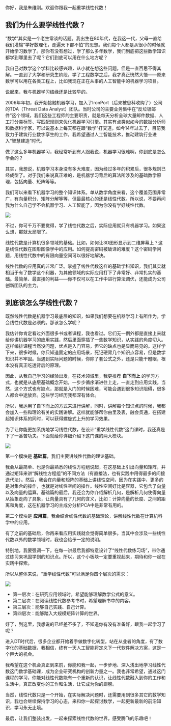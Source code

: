 你好，我是朱维刚。欢迎你跟我一起重学线性代数！

## 我们为什么要学线性代数？

“数学”其实是一个老生常谈的话题。我出生在80年代，在我这一代，父母一直给我们灌输“学好数理化，走遍天下都不怕”的思想。我们每个人都是从很小的时候就开始学习数学了。那你有没有想过，学了那么多年数学，我们到底把这些数学知识都学到哪里去了呢？它们到底可以用在什么地方呢？

我自己对数学这个学科比较感兴趣，从小就在想这些问题，但是一直百思不得其解。一直到了大学和研究生阶段，学了工程数学之后，我才真正恍然大悟——原来数学可以用在各类工程上，比如我现在正在从事的人工智能中的机器学习项目。

说起来，我与机器学习结缘还是比较早的。

2006年年初，我开始接触机器学习，加入了IronPort（后来被思科收购了）公司的TDA（Threat Data Analyst）团队。当时公司的主要业务集中在“反垃圾邮件”这个领域，我们这些工程师的主要职责，就是每天分析全球大量邮件数据、人工打分类标签、写匹配规则来优化机器学习引擎。其实有点类似如今的数据分析师和数据科学家，可以说基本上每天都在跟“数学”打交道。如今14年过去了，目前我致力于建筑行业数字孪生的工作，我希望通过人工智能技术，推动建筑行业进入“智慧建造”时代。

做了这么多年机器学习，我经常听到有人跟我说，机器学习很难啊，你到底是怎么学会的？

其实，我想说，机器学习本身没有多大难度，因为经过多年的积累后，很多规则已经成型了。对于我们来说真正难的，是机器学习背后的算法所涉及的基础数学原理，包括向量、矩阵等等。

我们可以来看下机器学习的整个知识体系。单从数学角度来看，这个覆盖范围非常广，有向量积分、矩阵分解等等，但最最核心的还是线性代数。所以说，不要再问我为什么自己学不会机器学习、人工智能了，因为你没有学好线性代数。

![](https://static001.geekbang.org/resource/image/29/75/293733525270cdb930e0e1f7d10fee75.png?wh=1920*1079)

不过，你可千万不要觉得，学了线性代数之后，实际应用就只有机器学习。如果这么想，那就太局限了。

线性代数是计算机很多领域的基础。比如，如何让3D图形显示到二维屏幕上？这是线性代数在图形图像学中的应用。如何提高密码被破译的难度？这个密码学问题，用线性代数中的有限向量空间可以很好地解决。

线性代数的应用真的非常广泛。掌握了线性代数这样的基础学科知识，我们其实就相当于有了数学这个利器，为其他领域的实际应用打下了非常好、非常扎实的基础。最简单、最直接的利益——你不仅可以在工作中进行算法调优，还能成为公司创新团队的主力。

## 到底该怎么学线性代数？

既然线性代数是机器学习最底层的知识，如果我们想要在机器学习上有所作为，学会线性代数是必须的。那该怎么学呢？

我估计你肯定看过外面很多书或者课程，我也看过。它们无一例外都是直接上来就给你讲机器学习的应用实践，然后里面穿插了一些数学知识，从实践的角度切入。这样编排课程当然没问题，优点是入门容易，但它的缺点也是显而易见的。这样学下来，很多时候，你只知道固定的应用场景，死记硬背几个知识点容易，但是数学知识并不牢固。当遇到实际问题的时候，你除了套公式之外，还是只能干瞪眼，根本没有真正吃透背后的原理。

因此，从我自己学习的经验出发，在技术领域里，我更推荐 **自下而上** 的学习方式，也就是从底层基础概念开始，一步步循序渐进往上走，一直走到应用实践。当然，这个方式也有缺点，那就是入门的时候困难，可能会遇到很多知识阻碍，很多人都会中途放弃。这些学习经历我都深有体会。

所以，我运用了自下而上的方式来进行讲解，同时，讲解每个知识点的时候，我都会加入一些和理论有关的实践讲解。这样就能够帮你由里及表，融会贯通，在搭建起知识体系的同时，可以获得螺旋式上升的学习效果。

为了让你能更加系统地学习线性代数，在设计“重学线性代数”这门课时，我还真是下了一番苦功夫。下面就给你详细介绍下这门课的两大模块。

![](https://static001.geekbang.org/resource/image/a8/aa/a845db49d6524fc3400f2e76c8818caa.png?wh=751*1672)

第一个模块是 **基础篇**，我们主要讲线性代数的理论基础。

我会从最简单、也是你最熟悉的线性方程组说起，在这基础上引出向量和矩阵，并通过矩阵来讲“解线性方程组”的不同方法（有直接法，也有实践中用得最多的间接迭代法）。然后，我会在向量和矩阵的基础上讲线性空间，因为在实践中，更多的是对集合的操作，也就是对线性空间的操作。线性空间好比是容器，它包含了向量以及向量的运算。基础篇的最后，我还会为你介绍解析几何，是解析几何使得向量从抽象走向了具象，让向量具有了几何的含义，比如：计算向量的长度、之间的距离和角度，这在机器学习的主成分分析PCA中是非常有用的。

第二个模块是 **应用篇**，我会结合线性代数的基础理论，讲解线性代数在计算机科学中的应用。

有了之前的基础后，你再来看应用实践就会觉得简单很多。当其中会涉及一些线性代数以外的数学领域时，我也会给予一定的说明。

特别地，我要强调一下。在每一讲最后我都特意设计了“线性代数练习场”，带你通过练习来巩固学到的知识点。所以，这个小板块一定要重视起来，期待和你一起在实践中探索。

所以从整体来说，“重学线性代数”可以满足你四个层次的需求：

![](https://static001.geekbang.org/resource/image/b8/57/b867ee13ab166a609f1dd86a168aaa57.png?wh=1920*986)

- 第一层次：在研究应用领域时，希望能够理解数学公式的意义。
- 第二层次：在阅读线性代数参考书时，希望理解书中的内容。
- 第三层次：能够自己实践、自己计算。
- 第四层次：能够踏入大规模矩阵计算的世界。

好了，到这里，我想说的已经差不多了，不知道你有没有准备好，跟我一起学习了呢？

进入DT时代后，很多企业都开始着手做数字化转型。站在从业者的角度，有了数字化的基础数据，我相信，终有一天人工智能将定义下一代软件解决方案，这是一个巨大的机会。

我希望在这个机会真正到来前，你能和我一起，一步步地、深入浅出地学习线性代数这门数学基础课，成为企业研究机构的创新力量之一。我也非常希望，通过这门课程的学习，你能对线性代数能有一个重新的认识，让线性代数融入到你的工作和生活中，真正改变你的工作和生活，让它成为你的翅膀。

当然，线性代数只是一个开始，在实际解决问题时，还需要用到很多其它的数学知识，我也会继续保持学习的心态，来和你一起探讨数学，一起更新最新的前沿知识，学习永无止境。

最后，让我们整装出发，一起来探索线性代数的世界，感受腾飞的乐趣吧！